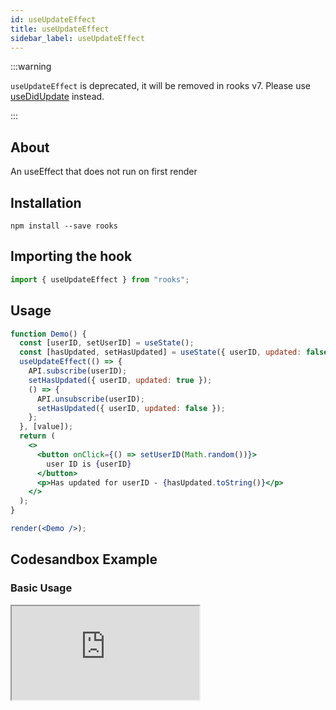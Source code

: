 ```yaml
---
id: useUpdateEffect
title: useUpdateEffect
sidebar_label: useUpdateEffect
---
```


:::warning

`useUpdateEffect` is deprecated, it will be removed in rooks v7. Please use [useDidUpdate](./useDidUpdate) instead.

:::

## About

An useEffect that does not run on first render

## Installation

    npm install --save rooks

## Importing the hook

```javascript
import { useUpdateEffect } from "rooks";
```

## Usage

```jsx
function Demo() {
  const [userID, setUserID] = useState();
  const [hasUpdated, setHasUpdated] = useState({ userID, updated: false });
  useUpdateEffect(() => {
    API.subscribe(userID);
    setHasUpdated({ userID, updated: true });
    () => {
      API.unsubscribe(userID);
      setHasUpdated({ userID, updated: false });
    };
  }, [value]);
  return (
    <>
      <button onClick={() => setUserID(Math.random())}>
        user ID is {userID}
      </button>
      <p>Has updated for userID - {hasUpdated.toString()}</p>
    </>
  );
}

render(<Demo />);
```

## Codesandbox Example

### Basic Usage

<iframe src="https://codesandbox.io/embed/useupdateeffect-zyopx?fontsize=14&hidenavigation=1&theme=dark"
   style={{
    width: "100%",
    height: 500,
    border: 0,
    borderRadius: 4,
    overflow: "hidden"
  }} 
title="useUpdateEffect"
allow="accelerometer; ambient-light-sensor; camera; encrypted-media; geolocation; gyroscope; hid; microphone; midi; payment; usb; vr; xr-spatial-tracking"
sandbox="allow-forms allow-modals allow-popups allow-presentation allow-same-origin allow-scripts"
/>

## Join Bhargav's discord server

You can click on the floating discord icon at the bottom right of the screen and talk to us in our server.
